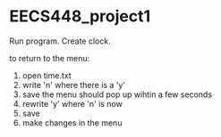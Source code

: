 # EECS448_project1
Run program.
Create clock.

to return to the menu:
1. open time.txt
2. write 'n' where there is a 'y'
3. save the menu should pop up wihtin a few seconds
4. rewrite 'y' where 'n' is now
5. save
6. make changes in the menu
